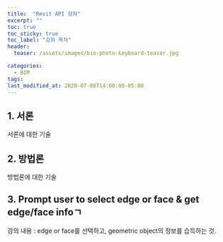 ```yaml
---
title:  "Revit API 강좌"
excerpt: ""
toc: true
toc_sticky: true
toc_label: "강좌 목차"
header:
  teaser: /assets/images/bio-photo-keyboard-teaser.jpg

categories:
  - BIM
tags:
last_modified_at: 2020-07-08T14:00:00-05:00
---
```


## 1. 서론

서론에 대한 기술

## 2. 방법론

방법론에 대한 기술

## 3. Prompt user to select edge or face & get edge/face infoㄱ

강의 내용 : edge or face를 선택하고, geometric object의 정보를 습득하는 것. 
